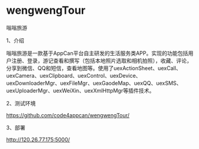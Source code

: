 # wengwengTour
嗡嗡旅游

1、介绍

嗡嗡旅游是一款基于AppCan平台自主研发的生活服务类APP。实现的功能包括用户注册、登录，游记查看和撰写（包括本地照片选取和相机拍照），收藏、评论，分享到微信、QQ和短信，查看地图等。使用了uexActionSheet、uexCall、uexCamera、uexClipboard、uexControl、uexDevice、uexDownloaderMgr、uexFileMgr、uexGaodeMap、uexQQ、uexSMS、uexUploaderMgr、uexWeiXin、uexXmlHttpMgr等插件技术。

2、测试环境

https://github.com/code4appcan/wengwengTour/

3、部署

http://120.26.77.175:5000/



